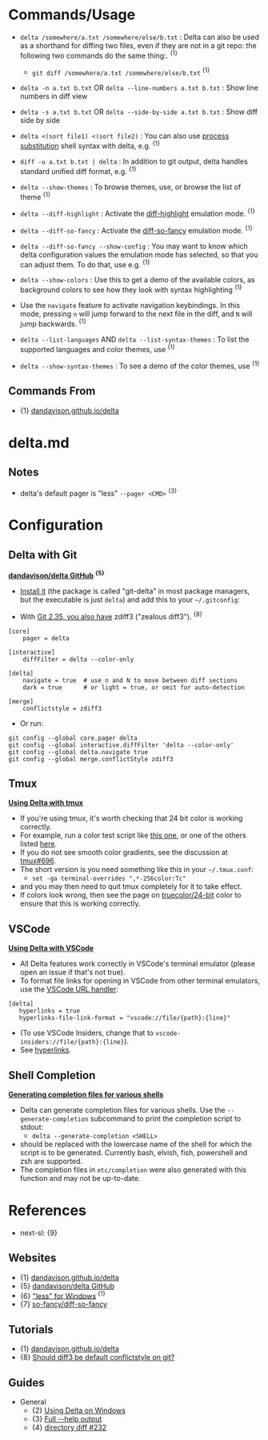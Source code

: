 # Commands/Usage

* `delta /somewhere/a.txt /somewhere/else/b.txt` : Delta can also be used as a shorthand for diffing two files, even if they are not in a git repo: the following two commands do the same thing:. <sup>{1}</sup>
  * `git diff /somewhere/a.txt /somewhere/else/b.txt` <sup>{1}</sup>

* `delta -n a.txt b.txt` OR `delta --line-numbers a.txt b.txt` : Show line numbers in diff view

* `delta -s a.txt b.txt` OR `delta --side-by-side a.txt b.txt` : Show diff side by side

* `delta <(sort file1) <(sort file2)` : You can also use [process substitution](https://en.wikipedia.org/wiki/Process_substitution) shell syntax with delta, e.g. <sup>{1}</sup>

* `diff -u a.txt b.txt | delta` : In addition to git output, delta handles standard unified diff format, e.g. <sup>{1}</sup>

* `delta --show-themes` : To browse themes, use, or browse the list of theme <sup>{1}</sup>

* `delta --diff-highlight` : Activate the [diff-highlight](https://github.com/git/git/tree/master/contrib/diff-highlight) emulation mode. <sup>{1}</sup>

* `delta --diff-so-fancy` : Activate the [diff-so-fancy](https://github.com/so-fancy/diff-so-fancy) emulation mode. <sup>{1}</sup>

* `delta --diff-so-fancy --show-config` : You may want to know which delta configuration values the emulation mode has selected, so that you can adjust them. To do that, use e.g. <sup>{1}</sup>

* `delta --show-colors` : Use this to get a demo of the available colors, as background colors to see how they look with syntax highlighting <sup>{1}</sup>

* Use the `navigate` feature to activate navigation keybindings. In this mode, pressing `n` will jump forward to the next file in the diff, and `N` will jump backwards. <sup>{1}</sup>

* `delta --list-languages` AND `delta --list-syntax-themes` : To list the supported languages and color themes, use <sup>{1}</sup>

* `delta --show-syntax-themes` : To see a demo of the color themes, use <sup>{1}</sup>

## Commands From

* {1} [dandavison.github.io/delta](https://dandavison.github.io/delta/)

# delta.md

## Notes

* delta's default pager is "less" `--pager <CMD>` <sup>{3}</sup>

# Configuration

## Delta with Git

**[dandavison/delta GitHub](https://github.com/dandavison/delta) <sup>{5}</sup>**

* [Install it](https://dandavison.github.io/delta/installation.html) (the package is called "git-delta" in most package managers, but the executable is just `delta`) and add this to your `~/.gitconfig`:

* With [Git 2.35, you also have](https://stackoverflow.com/a/70387424/6309) zdiff3 ("zealous diff3"). <sup>{8}</sup>

```shell
[core]
    pager = delta

[interactive]
    diffFilter = delta --color-only

[delta]
    navigate = true  # use n and N to move between diff sections
    dark = true      # or light = true, or omit for auto-detection

[merge]
    conflictstyle = zdiff3
```

* Or run:

```shell
git config --global core.pager delta
git config --global interactive.diffFilter 'delta --color-only'
git config --global delta.navigate true
git config --global merge.conflictStyle zdiff3
```

## Tmux

**[Using Delta with tmux](https://dandavison.github.io/delta/tips-and-tricks/using-delta-with-tmux.html)**

* If you're using tmux, it's worth checking that 24 bit color is working correctly.
* For example, run a color test script like [this one](https://gist.githubusercontent.com/lifepillar/09a44b8cf0f9397465614e622979107f/raw/24-bit-color.sh), or one of the others listed [here](https://gist.github.com/XVilka/8346728).
* If you do not see smooth color gradients, see the discussion at [tmux#696](https://github.com/tmux/tmux/issues/696).
* The short version is you need something like this in your `~/.tmux.conf`:
  * `set -ga terminal-overrides ",*-256color:Tc"`
* and you may then need to quit tmux completely for it to take effect.
* If colors look wrong, then see the page on [truecolor/24-bit](https://dandavison.github.io/delta/tips-and-tricks/24-bit-color-truecolor.html) color to ensure that this is working correctly.

## VSCode

**[Using Delta with VSCode](https://dandavison.github.io/delta/tips-and-tricks/using-delta-with-vscode.html)**
  
* All Delta features work correctly in VSCode's terminal emulator (please open an issue if that's not true).
* To format file links for opening in VSCode from other terminal emulators, use the [VSCode URL handler](https://code.visualstudio.com/docs/editor/command-line#_opening-vs-code-with-urls):
  
```shell
[delta]
   hyperlinks = true
   hyperlinks-file-link-format = "vscode://file/{path}:{line}"
```
* (To use VSCode Insiders, change that to `vscode-insiders://file/{path}:{line}`).
* See [hyperlinks](https://dandavison.github.io/delta/hyperlinks.html).

## Shell Completion

**[Generating completion files for various shells](https://dandavison.github.io/delta/tips-and-tricks/shell-completion.html)**
  
* Delta can generate completion files for various shells. Use the `--generate-completion` subcommand to print the completion script to stdout:
  * `delta --generate-completion <SHELL>`
* should be replaced with the lowercase name of the shell for which the script is to be generated. Currently bash, elvish, fish, powershell and zsh are supported.
* The completion files in `etc/completion` were also generated with this function and may not be up-to-date.

# References

* next-sl: {9}

## Websites

* {1} [dandavison.github.io/delta](https://dandavison.github.io/delta/)
* {5} [dandavison/delta GitHub](https://github.com/dandavison/delta)
* {6} ["less" for Windows](https://github.com/jftuga/less-Windows) <sup>{1}</sup>
* {7} [so-fancy/diff-so-fancy](https://github.com/so-fancy/diff-so-fancy)

## Tutorials

* {1} [dandavison.github.io/delta](https://dandavison.github.io/delta/)
* {8} [Should diff3 be default conflictstyle on git?](https://stackoverflow.com/questions/27417656/should-diff3-be-default-conflictstyle-on-git)

## Guides

* General
  * {2} [Using Delta on Windows](https://dandavison.github.io/delta/tips-and-tricks/using-delta-on-windows.html)
  * {3} [Full --help output](https://dandavison.github.io/delta/full---help-output.html)
  * {4} [directory diff #232](https://github.com/dandavison/delta/issues/232)
